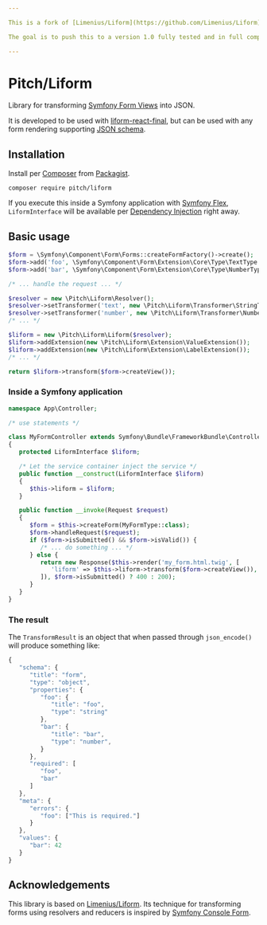 ```yaml
---

This is a fork of [Limenius/Liform](https://github.com/Limenius/Liform) trying to improve compatibility with recent packages, conventions and coding standards.

The goal is to push this to a version 1.0 fully tested and in full compatibility with [Symfony 5.1](https://github.com/symfony/symfony).

---
```


# Pitch/Liform

Library for transforming [Symfony Form Views](https://symfony.com/doc/current/components/form.html) into JSON.

It is developed to be used with [liform-react-final](https://www.npmjs.com/package/liform-react-final), but can be used with any form rendering supporting [JSON schema](http://json-schema.org/).

## Installation

Install per [Composer](https://getcomposer.org/) from [Packagist](https://packagist.org/packages/pitch/liform).
```
composer require pitch/liform
```

If you execute this inside a Symfony application with [Symfony Flex](https://symfony.com/doc/current/setup/flex.html),
`LiformInterface` will be available per [Dependency Injection](https://symfony.com/doc/current/service_container.html#injecting-services-config-into-a-service) right away.

## Basic usage

```php
$form = \Symfony\Component\Form\Forms::createFormFactory()->create();
$form->add('foo', \Symfony\Component\Form\Extension\Core\Type\TextType::class);
$form->add('bar', \Symfony\Component\Form\Extension\Core\Type\NumberType::class);

/* ... handle the request ... */

$resolver = new \Pitch\Liform\Resolver();
$resolver->setTransformer('text', new \Pitch\Liform\Transformer\StringTransformer());
$resolver->setTransformer('number', new \Pitch\Liform\Transformer\NumberTransformer());
/* ... */

$liform = new \Pitch\Liform\Liform($resolver);
$liform->addExtension(new \Pitch\Liform\Extension\ValueExtension());
$liform->addExtension(new \Pitch\Liform\Extension\LabelExtension());
/* ... */

return $liform->transform($form->createView());
```

### Inside a Symfony application

```php
namespace App\Controller;

/* use statements */

class MyFormController extends Symfony\Bundle\FrameworkBundle\Controller\AbstractController
{
   protected LiformInterface $liform;

   /* Let the service container inject the service */
   public function __construct(LiformInterface $liform)
   {
      $this->liform = $liform;
   }

   public function __invoke(Request $request)
   {
      $form = $this->createForm(MyFormType::class);
      $form->handleRequest($request);
      if ($form->isSubmitted() && $form->isValid()) {
         /* ... do something ... */
      } else {
         return new Response($this->render('my_form.html.twig', [
            'liform' => $this->liform->transform($form->createView()),
         ]), $form->isSubmitted() ? 400 : 200);
      }
   }
}
```

### The result

The `TransformResult` is an object that when passed through `json_encode()` will produce something like:
```js
{
   "schema": {
      "title": "form",
      "type": "object",
      "properties": {
         "foo": {
            "title": "foo",
            "type": "string"
         },
         "bar": {
            "title": "bar",
            "type": "number",
         }
      },
      "required": [
         "foo",
         "bar"
      ]
   },
   "meta": {
      "errors": {
         "foo": ["This is required."]
      }
   },
   "values": {
      "bar": 42
   }
}
```

## Acknowledgements

This library is based on [Limenius/Liform](https://github.com/Limenius/Liform).
Its technique for transforming forms using resolvers and reducers is inspired by [Symfony Console Form](https://github.com/matthiasnoback/symfony-console-form).
